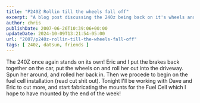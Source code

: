 ```yaml
---
title: "P240Z Rollin till the wheels fall off"
excerpt: "A blog post discussing the 240z being back on it's wheels and rolling again, did the wheels fall off?"
author: chris
publishDate: 2007-06-26T10:39:06+00:00
updateDate: 2024-10-09T13:21:54-05:00
url: "2007/p240z-rollin-till-the-wheels-fall-off"
tags: [ 240z, datsun, friends ]
---
```

The 240Z once again stands on its own! Eric and I put the brakes back together on the car, put the wheels on and roll her out into the driveway. Spun her around, and rolled her back in. Then we procede to begin on the fuel cell installation (read cut shit out). Tonight I'll be working with Dave and Eric to cut more, and start fabricating the mounts for the Fuel Cell which I hope to have mounted by the end of the week!

